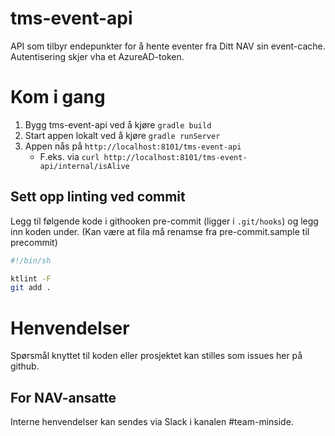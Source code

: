 # tms-event-api

API som tilbyr endepunkter for å hente eventer fra Ditt NAV sin event-cache. Autentisering skjer vha et AzureAD-token.

# Kom i gang
1. Bygg tms-event-api ved å kjøre `gradle build`
2. Start appen lokalt ved å kjøre `gradle runServer`
3. Appen nås på `http://localhost:8101/tms-event-api`
   * F.eks. via `curl http://localhost:8101/tms-event-api/internal/isAlive`

## Sett opp linting ved commit
Legg til følgende kode i githooken pre-commit (ligger i `.git/hooks`) og legg inn
koden under. (Kan være at fila må renamse fra pre-commit.sample til precommit) 
```bash
#!/bin/sh

ktlint -F
git add .
```

# Henvendelser

Spørsmål knyttet til koden eller prosjektet kan stilles som issues her på github.

## For NAV-ansatte

Interne henvendelser kan sendes via Slack i kanalen #team-minside.

